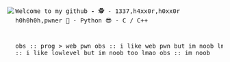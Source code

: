 <img src="https://media.giphy.com/media/bi6RQ5x3tqoSI/giphy.gif" align="left"/><pre>
Welcome to my github **-**
🕵 - 1337,h4xx0r,h0xx0r h0h0h0h,pwner
🐍 - Python
😎 - C / C++

obs :: prog > web pwn
obs :: i like web pwn but im noob lmao
obs :: i like lowlevel but im noob too lmao
obs :: im noob
</pre>
